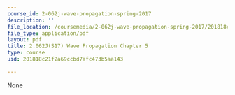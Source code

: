 ```yaml
---
course_id: 2-062j-wave-propagation-spring-2017
description: ''
file_location: /coursemedia/2-062j-wave-propagation-spring-2017/201818c21f2a69ccbd7afc473b5aa143_MIT2_062J_S17_Chap5.pdf
file_type: application/pdf
layout: pdf
title: 2.062J(S17) Wave Propagation Chapter 5
type: course
uid: 201818c21f2a69ccbd7afc473b5aa143

---
```

None